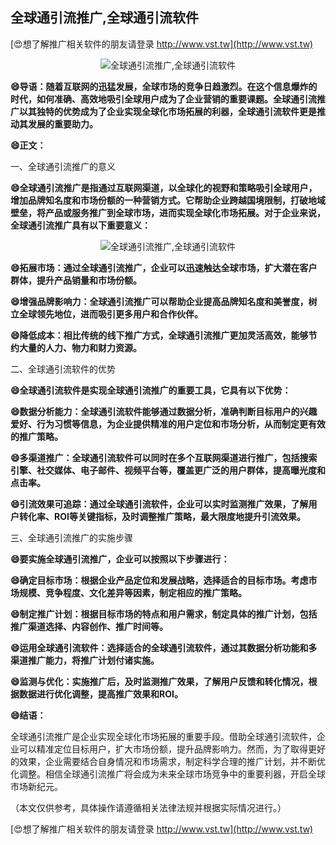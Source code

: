 ## **全球通引流推广,全球通引流软件**

[😍想了解推广相关软件的朋友请登录 http://www.vst.tw](http://www.vst.tw)

 <center><img src="https://vst.tw/MP4/tuiguang/png/5.png" alt="全球通引流推广,全球通引流软件"></center>

**😄导语：随着互联网的迅猛发展，全球市场的竞争日趋激烈。在这个信息爆炸的时代，如何准确、高效地吸引全球用户成为了企业营销的重要课题。全球通引流推广以其独特的优势成为了企业实现全球化市场拓展的利器，全球通引流软件更是推动其发展的重要助力。**

**😄正文：**

一、全球通引流推广的意义

**😄全球通引流推广是指通过互联网渠道，以全球化的视野和策略吸引全球用户，增加品牌知名度和市场份额的一种营销方式。它帮助企业跨越国境限制，打破地域壁垒，将产品或服务推广到全球市场，进而实现全球化市场拓展。对于企业来说，全球通引流推广具有以下重要意义：**

 <center><img src="https://vst.tw/MP4/tuiguang/png/2.png" alt="全球通引流推广,全球通引流软件"></center>

**😄拓展市场：通过全球通引流推广，企业可以迅速触达全球市场，扩大潜在客户群体，提升产品销量和市场份额。**

**😄增强品牌影响力：全球通引流推广可以帮助企业提高品牌知名度和美誉度，树立全球领先地位，进而吸引更多用户和合作伙伴。**

**😄降低成本：相比传统的线下推广方式，全球通引流推广更加灵活高效，能够节约大量的人力、物力和财力资源。**

二、全球通引流软件的优势

**😄全球通引流软件是实现全球通引流推广的重要工具，它具有以下优势：**

**😄数据分析能力：全球通引流软件能够通过数据分析，准确判断目标用户的兴趣爱好、行为习惯等信息，为企业提供精准的用户定位和市场分析，从而制定更有效的推广策略。**

**😄多渠道推广：全球通引流软件可以同时在多个互联网渠道进行推广，包括搜索引擎、社交媒体、电子邮件、视频平台等，覆盖更广泛的用户群体，提高曝光度和点击率。**

**😄引流效果可追踪：通过全球通引流软件，企业可以实时监测推广效果，了解用户转化率、ROI等关键指标，及时调整推广策略，最大限度地提升引流效果。**

三、全球通引流推广的实施步骤

**😄要实施全球通引流推广，企业可以按照以下步骤进行：**

**😄确定目标市场：根据企业产品定位和发展战略，选择适合的目标市场。考虑市场规模、竞争程度、文化差异等因素，制定相应的推广策略。**

**😄制定推广计划：根据目标市场的特点和用户需求，制定具体的推广计划，包括推广渠道选择、内容创作、推广时间等。**

**😄运用全球通引流软件：选择适合的全球通引流软件，通过其数据分析功能和多渠道推广能力，将推广计划付诸实施。**

**😄监测与优化：实施推广后，及时监测推广效果，了解用户反馈和转化情况，根据数据进行优化调整，提高推广效果和ROI。**

**😄结语：**

全球通引流推广是企业实现全球化市场拓展的重要手段。借助全球通引流软件，企业可以精准定位目标用户，扩大市场份额，提升品牌影响力。然而，为了取得更好的效果，企业需要结合自身情况和市场需求，制定科学合理的推广计划，并不断优化调整。相信全球通引流推广将会成为未来全球市场竞争中的重要利器，开启全球市场新纪元。

（本文仅供参考，具体操作请遵循相关法律法规并根据实际情况进行。）

[😍想了解推广相关软件的朋友请登录 http://www.vst.tw](http://www.vst.tw)



